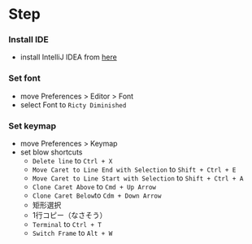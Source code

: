 <!-- START doctoc -->
<!-- END doctoc -->

# Step

### Install IDE

- install IntelliJ IDEA from [here]()

### Set font

- move Preferences > Editor > Font
- select Font to `Ricty Diminished`

### Set keymap

- move Preferences > Keymap
- set blow shortcuts
    - `Delete line` to `Ctrl + X`
    - `Move Caret to Line End with Selection` to `Shift + Ctrl + E`
    - `Move Caret to Line Start with Selection` to `Shift + Ctrl + A`
    - `Clone Caret Above` to `Cmd + Up Arrow`
    - `Clone Caret Below`to `Cdm + Down Arrow`
    - 矩形選択
    - 1行コピー（なさそう）
    - `Terminal` to `Ctrl + T`
    - `Switch Frame` to `Alt + W`

